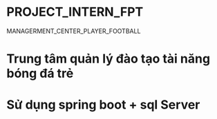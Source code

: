 # PROJECT_INTERN_FPT
MANAGERMENT_CENTER_PLAYER_FOOTBALL
# Trung tâm quản lý đào tạo tài năng bóng đá trẻ
# Sử dụng spring boot + sql Server 
